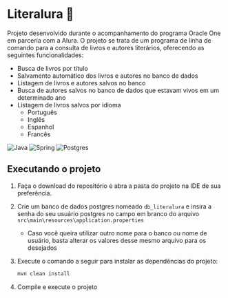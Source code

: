 # Literalura 📖

Projeto desenvolvido durante o acompanhamento do programa Oracle One em parceria
com a Alura. O projeto se trata de um programa de linha de comando para a
consulta de livros e autores literários, oferecendo as seguintes
funcionalidades:

- Busca de livros por título
- Salvamento automático dos livros e autores no banco de dados
- Listagem de livros e autores salvos no banco
- Busca de autores salvos no banco de dados que estavam vivos em um determinado
  ano
- Listagem de livros salvos por idioma
  - Português
  - Inglês
  - Espanhol
  - Francês

![Java](https://img.shields.io/badge/java-%23ED8B00.svg?style=for-the-badge&logo=openjdk&logoColor=white)
![Spring](https://img.shields.io/badge/spring-%236DB33F.svg?style=for-the-badge&logo=spring&logoColor=white)
![Postgres](https://img.shields.io/badge/postgres-%23316192.svg?style=for-the-badge&logo=postgresql&logoColor=white)

## Executando o projeto

1. Faça o download do repositório e abra a pasta do projeto na IDE de sua
   preferência.

2. Crie um banco de dados postgres nomeado `db_literalura` e insira a senha do
   seu usuário postgres no campo em branco do arquivo
   `src\main\resources\application.properties`

    - Caso você queira utilizar outro nome para o banco ou nome de usuário, basta alterar os valores desse mesmo arquivo para os desejados

3. Execute o comando a seguir para instalar as dependências do projeto:

    ```bash
    mvn clean install
    ```
4. Compile e execute o projeto
